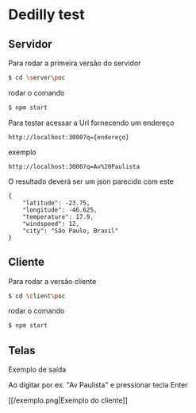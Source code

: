 # Dedilly test

## Servidor

Para rodar a primeira versão do servidor

```bash
$ cd \server\poc 
```

rodar o comando

```bash
$ npm start
```

Para testar acessar a Url fornecendo um endereço

```
http://localhost:3000?q={endereço}
```

exemplo

```
http://localhost:3000?q=Av%20Paulista
```

O resultado deverá ser um json parecido com este
```
{
	"latitude": -23.75,
	"longitude": -46.625,
	"temperature": 17.9,
	"windspeed": 12,
	"city": "São Paulo, Brasil"
}

```


## Cliente

Para rodar a versão cliente


```bash
$ cd \client\poc 
```

rodar o comando

```bash
$ npm start
```


## Telas

Exemplo de saída

Ao digitar por ex. "Av Paulista" e pressionar tecla Enter

[[/exemplo.png|Exemplo do cliente]]


